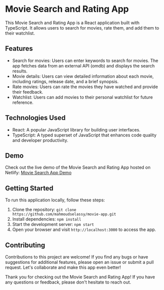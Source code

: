 # Movie Search and Rating App

This Movie Search and Rating App is a React application built with TypeScript. It allows users to search for movies, rate them, and add them to their watchlist.

## Features

- Search for movies: Users can enter keywords to search for movies. The app fetches data from an external API (omdb) and displays the search results.
- Movie details: Users can view detailed information about each movie, including ratings, release date, and a brief synopsis.
- Rate movies: Users can rate the movies they have watched and provide their feedback.
- Watchlist: Users can add movies to their personal watchlist for future reference.

## Technologies Used

- React: A popular JavaScript library for building user interfaces.
- TypeScript: A typed superset of JavaScript that enhances code quality and developer productivity.

## Demo

Check out the live demo of the Movie Search and Rating App hosted on Netlify: [Movie Search App Demo](https://your-app-demo.netlify.app)

## Getting Started

To run this application locally, follow these steps:

1. Clone the repository: `git clone https://github.com/mahmoudselassy/movie-app.git`
2. Install dependencies: `npm install`
3. Start the development server: `npm start`
4. Open your browser and visit `http://localhost:3000` to access the app.

## Contributing

Contributions to this project are welcome! If you find any bugs or have suggestions for additional features, please open an issue or submit a pull request. Let's collaborate and make this app even better!


Thank you for checking out the Movie Search and Rating App! If you have any questions or feedback, please don't hesitate to reach out.
